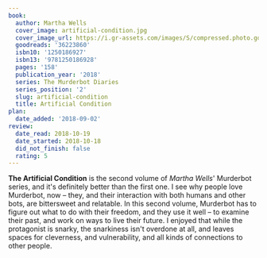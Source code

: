 ```yaml
---
book:
  author: Martha Wells
  cover_image: artificial-condition.jpg
  cover_image_url: https://i.gr-assets.com/images/S/compressed.photo.goodreads.com/books/1505590203l/36223860._SX98_.jpg
  goodreads: '36223860'
  isbn10: '1250186927'
  isbn13: '9781250186928'
  pages: '158'
  publication_year: '2018'
  series: The Murderbot Diaries
  series_position: '2'
  slug: artificial-condition
  title: Artificial Condition
plan:
  date_added: '2018-09-02'
review:
  date_read: 2018-10-19
  date_started: 2018-10-18
  did_not_finish: false
  rating: 5
---
```


**The Artificial Condition** is the second volume of *Martha Wells*' Murderbot series, and it's definitely better than the first one. I see why people love Murderbot, now – they, and their interaction with both humans and other bots, are bittersweet and relatable. In this second volume, Murderbot has to figure out what to do with their freedom, and they use it well – to examine their past, and work on ways to live their future. I enjoyed that while the protagonist is snarky, the snarkiness isn't overdone at all, and leaves spaces for cleverness, and vulnerability, and all kinds of connections to other people.
